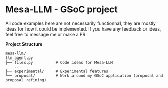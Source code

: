 # Mesa-LLM - GSoC project

All code examples here are not necessarily functionnal, they are mostly ideas for how it could be implemented. If you have any feedback or ideas, feel free to message me or make a PR.

**Project Structure**
```
mesa-llm/
llm_agent.py      
├── files.py          # Code ideas for Mesa-LLM
    ...                    
├── experimental/     # Experimental features
└── proposal/         # Work around my GSoC application (proposal and proposal refining)
``` 